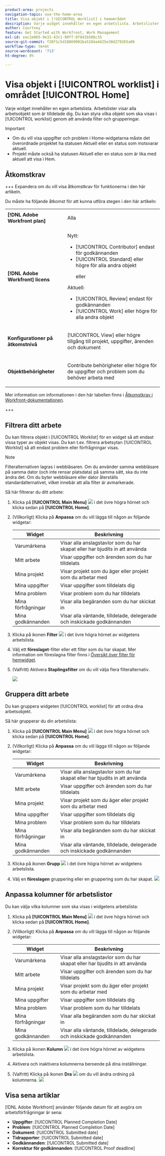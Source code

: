 ```yaml
---
product-area: projects
navigation-topic: use-the-home-area
title: Visa objekt i [!UICONTROL Worklist] i hemområdet
description: Varje widget innehåller en egen arbetslista. Arbetslister visar alla arbetsobjekt som är tilldelade dig. Du kan styra vilka objekt som ska visas i [!UICONTROL worklist] genom att använda filter och grupperingar.
author: Courtney
feature: Get Started with Workfront, Work Management
exl-id: eac2e065-9e32-43c1-90ff-0f841b508c35
source-git-commit: f20f1c5d10869901ba5284a4425e38d279265a06
workflow-type: tm+mt
source-wordcount: '713'
ht-degree: 0%

---
```


# Visa objekt i [!UICONTROL worklist] i området [!UICONTROL Home]

<!-- Audited: 1/2024 -->

Varje widget innehåller en egen arbetslista. Arbetslister visar alla arbetsobjekt som är tilldelade dig. Du kan styra vilka objekt som ska visas i [!UICONTROL worklist] genom att använda filter och grupperingar.

>[!IMPORTANT]
>
>* Om du vill visa uppgifter och problem i Home-widgetarna måste det överordnade projektet ha statusen Aktuell eller en status som motsvarar aktuell.
>* Projekt måste också ha statusen Aktuell eller en status som är lika med aktuell att visa i Hem.

## Åtkomstkrav

+++ Expandera om du vill visa åtkomstkrav för funktionerna i den här artikeln.

Du måste ha följande åtkomst för att kunna utföra stegen i den här artikeln:

<table style="table-layout:auto"> 
 <col> 
 </col> 
 <col> 
 </col> 
 <tbody> 
  <tr> 
   <td role="rowheader"><strong>[!DNL Adobe Workfront plan]</strong></td> 
   <td> <p>Alla</p> </td> 
  </tr> 
  <tr> 
   <td role="rowheader"><strong>[!DNL Adobe Workfront] licens</strong></td> 
   <td> <p>Nytt:</p><ul><li>[!UICONTROL Contributor] endast för godkännanden</li> <li>[!UICONTROL Standard] eller högre för alla andra objekt</li> <p>eller</p> 
  </ul><p>Aktuell:</p><ul><li>[!UICONTROL Review] endast för godkännanden</li> <li>[!UICONTROL Work] eller högre för alla andra objekt</li> </td> 
  </tr> </ul>
  <tr> 
   <td role="rowheader"><strong>Konfigurationer på åtkomstnivå</strong></td> 
   <td> <p>[!UICONTROL View] eller högre tillgång till projekt, uppgifter, ärenden och dokument</p> </td> 
  </tr> 
  <tr> 
   <td role="rowheader"><strong>Objektbehörigheter</strong></td> 
   <td> <p>Contribute behörigheter eller högre för de uppgifter och problem som du behöver arbeta med</p>  </td> 
  </tr> 
 </tbody> 
</table>

Mer information om informationen i den här tabellen finns i [Åtkomstkrav i Workfront-dokumentationen](/help/quicksilver/administration-and-setup/add-users/access-levels-and-object-permissions/access-level-requirements-in-documentation.md).

+++

## Filtrera ditt arbete

Du kan filtrera objekt i [!UICONTROL Worklist] för en widget så att endast vissa typer av objekt visas. Du kan t.ex. filtrera arbetsytan [!UICONTROL Worklist] så att endast problem eller förfrågningar visas.

>[!NOTE]
>
>Filteralternativen lagras i webbläsaren. Om du använder samma webbläsare på samma dator (och inte rensar platsdata) på samma sätt, ska du inte ändra det. Om du byter webbläsare eller dator återställs standardalternativet, vilket innebär att alla filter är avmarkerade.

Så här filtrerar du ditt arbete:

1. Klicka på **[!UICONTROL Main Menu]** ![](assets/main-menu-icon.png) i det övre högra hörnet och klicka sedan på **[!UICONTROL Home]**.
1. (Villkorligt) Klicka på **Anpassa** om du vill lägga till någon av följande widgetar:

   | Widget | Beskrivning |
   |--------------|---------------------------------------------------------------------------------------------------|
   | Varumärkena | Visar alla anslagstavlor som du har skapat eller har bjudits in att använda |
   | Mitt arbete | Visar uppgifter och ärenden som du har tilldelats |
   | Mina projekt | Visar projekt som du äger eller projekt som du arbetar med |
   | Mina uppgifter | Visar uppgifter som tilldelats dig |
   | Mina problem | Visar problem som du har tilldelats |
   | Mina förfrågningar | Visar alla begäranden som du har skickat in |
   | Mina godkännanden | Visar alla väntande, tilldelade, delegerade och inskickade godkännanden |

1. Klicka på ikonen **Filter** ![](assets/filter-nwepng.png) i det övre högra hörnet av widgetens arbetslista.
1. Välj ett **föreslaget**-filter eller ett filter som du har skapat.
Mer information om föreslagna filter finns i [Översikt över filter för hemwidget](/help/quicksilver/workfront-basics/using-home/using-the-home-area/widget-filter-overview-home.md).
1. (Valfritt) Aktivera **Staplingsfilter** om du vill välja flera filteralternativ.

   ![](assets/my-task-filter-open.png)


## Gruppera ditt arbete

Du kan gruppera widgeten [!UICONTROL worklist] för att ordna dina arbetsobjekt.

Så här grupperar du din arbetslista:

1. Klicka på **[!UICONTROL Main Menu]** ![](assets/main-menu-icon.png) i det övre högra hörnet och klicka sedan på **[!UICONTROL Home]**.
1. (Villkorligt) Klicka på **Anpassa** om du vill lägga till någon av följande widgetar:

   | Widget | Beskrivning |
   |--------------|---------------------------------------------------------------------------------------------------|
   | Varumärkena | Visar alla anslagstavlor som du har skapat eller har bjudits in att använda |
   | Mitt arbete | Visar uppgifter och ärenden som du har tilldelats |
   | Mina projekt | Visar projekt som du äger eller projekt som du arbetar med |
   | Mina uppgifter | Visar uppgifter som tilldelats dig |
   | Mina problem | Visar problem som du har tilldelats |
   | Mina förfrågningar | Visar alla begäranden som du har skickat in |
   | Mina godkännanden | Visar alla väntande, tilldelade, delegerade och inskickade godkännanden |

1. Klicka på ikonen **Grupp** ![](assets/group-icon.png) i det övre högra hörnet av widgetens arbetslista.
1. Välj en **föreslagen** gruppering eller en gruppering som du har skapat.
   ![](assets/grouping-expanded.png)


## Anpassa kolumner för arbetslistor

Du kan välja vilka kolumner som ska visas i widgetens arbetslista:

1. Klicka på **[!UICONTROL Main Menu]** ![](assets/main-menu-icon.png) i det övre högra hörnet och klicka sedan på **[!UICONTROL Home]**.
1. (Villkorligt) Klicka på **Anpassa** om du vill lägga till någon av följande widgetar:

   | Widget | Beskrivning |
   |--------------|---------------------------------------------------------------------------------------------------|
   | Varumärkena | Visar alla anslagstavlor som du har skapat eller har bjudits in att använda |
   | Mitt arbete | Visar uppgifter och ärenden som du har tilldelats |
   | Mina projekt | Visar projekt som du äger eller projekt som du arbetar med |
   | Mina uppgifter | Visar uppgifter som tilldelats dig |
   | Mina problem | Visar problem som du har tilldelats |
   | Mina förfrågningar | Visar alla begäranden som du har skickat in |
   | Mina godkännanden | Visar alla väntande, tilldelade, delegerade och inskickade godkännanden |

1. Klicka på ikonen **Kolumn** ![](assets/column-icon.png) i det övre högra hörnet av widgetens arbetslista.
1. Aktivera och inaktivera kolumnerna beroende på dina inställningar.
1. (Valfritt) Klicka på ikonen **Dra** ![](assets/drag-icon.png) om du vill ändra ordning på kolumnerna.
   ![](assets/columns-expanded.png)


## Visa sena artiklar

[!DNL Adobe Workfront] använder följande datum för att avgöra om arbetsförfrågningar är sena:

* **Uppgifter**: [!UICONTROL Planned Completion Date]
* **Problem**: [!UICONTROL Planned Completion Date]
* **Dokument**: [!UICONTROL Submitted date]
* **Tidrapporter**: [!UICONTROL Submitted date]
* **Godkännanden**: [!UICONTROL Submitted date]
* **Korrektur för godkännanden**: [!UICONTROL Proof deadline]




